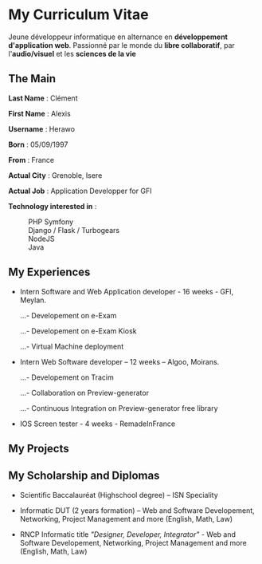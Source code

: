 # My Curriculum Vitae

Jeune développeur informatique en alternance en **développement d'application web**.
Passionné par le monde du **libre collaboratif**, par l'**audio/visuel** et les **sciences de la vie**

## The Main 

**Last Name** : Clément

**First Name** : Alexis

**Username** : Herawo

**Born** : 05/09/1997

**From** : France


**Actual City** : Grenoble, Isere

**Actual Job** : Application Developper for GFI

**Technology interested in** : 

<dl>
  <dd>PHP Symfony</dd>
  <dd>Django / Flask / Turbogears</dd>
  <dd>NodeJS</dd>
  <dd>Java</dd>
</dl>

## My Experiences

+ Intern Software and Web Application developer - 16 weeks - GFI, Meylan.
	
	...- Developement on e-Exam

	...- Developement on e-Exam Kiosk

	...- Virtual Machine deployment

+ Intern Web Software developer – 12 weeks – Algoo, Moirans.

	...- Developement on Tracim

	...- Collaboration on Preview-generator

	...- Continuous Integration on Preview-generator free library

+ IOS Screen tester - 4 weeks - RemadeInFrance

## My Projects


## My Scholarship and Diplomas

+ Scientific Baccalauréat (Highschool degree) – ISN Speciality

+ Informatic DUT (2 years formation) – Web and Software Developement, Networking, Project Management and more (English, Math, Law)

+ RNCP Informatic title _"Designer, Developer, Integrator"_ - Web and Software Developement, Networking, Project Management and more (English, Math, Law)